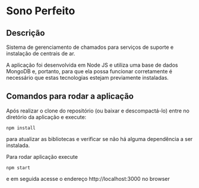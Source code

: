 Sono Perfeito
======================================================

Descrição
------------------------------------------------------

Sistema de gerenciamento de chamados para serviços de suporte e instalação de centrais de ar.

A aplicação foi desenvolvida em Node JS e utiliza uma base de dados MongoDB e, portanto, para que ela possa funcionar corretamente é necessário que estas tecnologias estejam previamente instaladas.

Comandos para rodar a aplicação
------------------------------------------------------
Após realizar o clone do repositório (ou baixar e descompactá-lo) entre no diretório da aplicação e execute:

    npm install

para atualizar as bibliotecas e verificar se não há alguma dependência a ser instalada.

Para rodar aplicação execute

    npm start

e em seguida acesse o endereço http://localhost:3000 no browser

